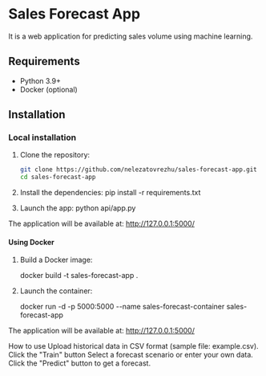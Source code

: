 
# Sales Forecast App

It is a web application for predicting sales volume using machine learning.

## Requirements

- Python 3.9+
- Docker (optional)

## Installation

### Local installation

1. Clone the repository:
   ```bash
   git clone https://github.com/nelezatovrezhu/sales-forecast-app.git
   cd sales-forecast-app

2. Install the dependencies:
    pip install -r requirements.txt

3. Launch the app:
    python api/app.py

The application will be available at: http://127.0.0.1:5000/

#### Using Docker

1. Build a Docker image:

    docker build -t sales-forecast-app .
2. Launch the container:

    docker run -d -p 5000:5000 --name sales-forecast-container sales-forecast-app

The application will be available at: http://127.0.0.1:5000/

How to use
Upload historical data in CSV format (sample file: example.csv).
Click the "Train" button
Select a forecast scenario or enter your own data.
Click the "Predict" button to get a forecast.

